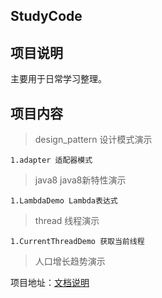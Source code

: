 ## StudyCode

## 项目说明

主要用于日常学习整理。

## 项目内容

> design_pattern 设计模式演示

    1.adapter 适配器模式
    
> java8 java8新特性演示

    1.LambdaDemo Lambda表达式

> thread 线程演示
    
    1.CurrentThreadDemo 获取当前线程

> 人口增长趋势演示

项目地址：[文档说明](https://github.com/TangerineSpecter/StudyCode/tree/master/src/main/java/com/tangerine/specter/population)